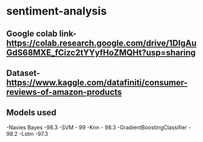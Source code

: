 # sentiment-analysis
## Google colab link-https://colab.research.google.com/drive/1DIgAuGdS68MXE_fCizc2tYYyfHoZMQHt?usp=sharing

## Dataset-https://www.kaggle.com/datafiniti/consumer-reviews-of-amazon-products

## Models used
-Navies Bayes -98.3
-SVM - 99
-Knn - 98.3
-GradientBoostingClassifier - 98.2
-Lstm -97.3
